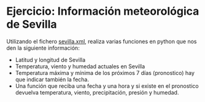 # Ejercicio: Información meteorológica de Sevilla

Utilizando el fichero [sevilla.xml](sevilla.xml), realiza varias funciones en python que nos den la siguiente información:

* Latitud y longitud de Sevilla
* Temperatura, viento y humedad actuales en Sevilla
* Temperatura máxima y mínima de los próximos 7 días (pronostico) hay que indicar también la fecha.
* Una función que reciba una fecha y una hora y si existe en el pronostico devuelva temperatura, viento, precipitación, presión y humedad.
